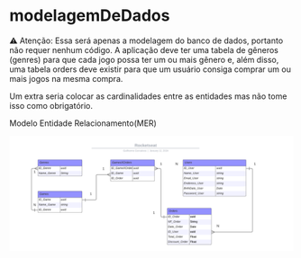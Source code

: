 # modelagemDeDados

⚠️ Atenção: Essa será apenas a modelagem do banco de dados, portanto não requer nenhum código.
A aplicação deve ter uma tabela de gêneros (genres) para que cada jogo possa ter um ou mais gênero e, além disso, uma tabela orders deve existir para que um usuário consiga comprar um ou mais jogos na mesma compra.

Um extra seria colocar as cardinalidades entre as entidades mas não tome isso como obrigatório.

Modelo Entidade Relacionamento(MER)

![alt text](https://github.com/degui1/modelagemDeDados/blob/main/Diagrama%20em%20branco.png?raw=true)

